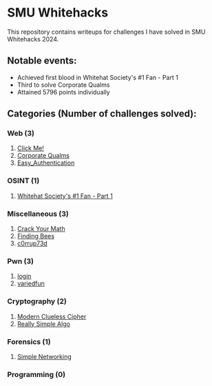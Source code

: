 # SMU Whitehacks
 This repository contains writeups for challenges I have solved in SMU Whitehacks 2024.
 
 ## Notable events:
 - Achieved first blood in Whitehat Society's #1 Fan - Part 1
 - Third to solve Corporate Qualms
 - Attained 5796 points individually

## Categories (Number of challenges solved):
### Web (3)
1. [Click Me!](https://github.com/PhoebeY05/SMU-Whitehacks-Writeups/tree/main/Web/Click%20Me!)
2. [Corporate Qualms](https://github.com/PhoebeY05/SMU-Whitehacks-Writeups/tree/main/Web/Corporate%20Qualms)
3. [Easy_Authentication](https://github.com/PhoebeY05/SMU-Whitehacks-Writeups/tree/main/Web/Easy_Authentication)
### OSINT (1)
1. [Whitehat Society's #1 Fan - Part 1](https://github.com/PhoebeY05/SMU-Whitehacks-Writeups/tree/main/OSINT/Whitehat%20Society's%20%231%20Fan%20-%20Part%201)
### Miscellaneous (3)
1. [Crack Your Math](https://github.com/PhoebeY05/SMU-Whitehacks-Writeups/tree/main/Miscellaneous/Crack%20Your%20Math)
2. [Finding Bees](https://github.com/PhoebeY05/SMU-Whitehacks-Writeups/tree/main/Miscellaneous/Finding%20Bees)
3. [c0rrup73d](https://github.com/PhoebeY05/SMU-Whitehacks-Writeups/tree/main/Miscellaneous/c0rrup73d)
### Pwn (3)
1. [login](https://github.com/PhoebeY05/SMU-Whitehacks-Writeups/tree/main/Pwn/login)
2. [variedfun](https://github.com/PhoebeY05/SMU-Whitehacks-Writeups/tree/main/Pwn/variedfun)
### Cryptography (2)
1. [Modern Clueless Cipher](https://github.com/PhoebeY05/SMU-Whitehacks-Writeups/tree/main/Cryptography/Modern%20Clueless%20Cipher)
2. [Really Simple Algo](https://github.com/PhoebeY05/SMU-Whitehacks-Writeups/tree/main/Cryptography/Really%20Simple%20Algo)
### Forensics (1)
1. [Simple Networking](https://github.com/PhoebeY05/SMU-Whitehacks-Writeups/tree/main/Forensics/Simple%20Networking)
### Programming (0)

   
